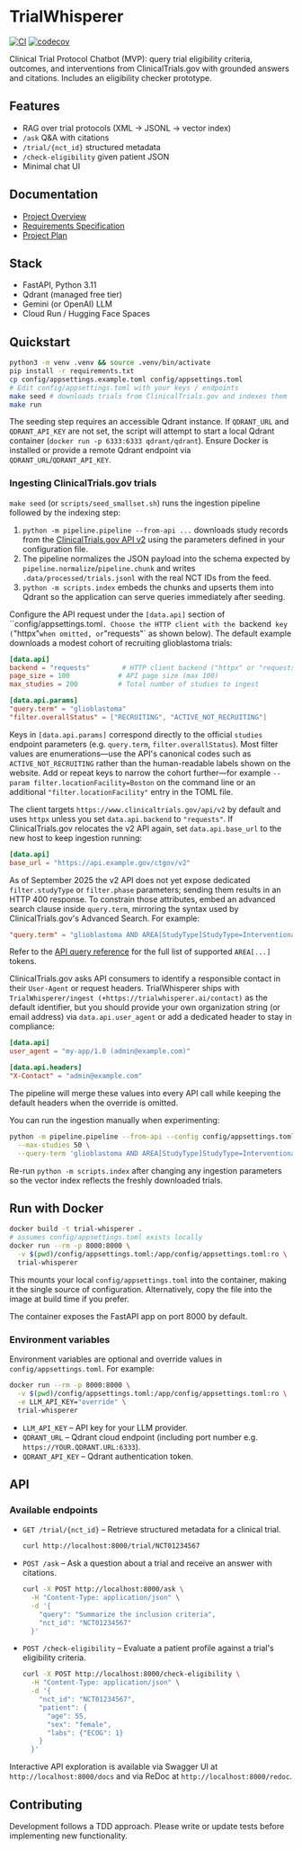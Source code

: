 # TrialWhisperer

[![CI](https://github.com/HBPol/trial-whisperer/actions/workflows/ci.yml/badge.svg)](https://github.com/HBPol/trial-whisperer/actions/workflows/ci.yml) [![codecov](https://codecov.io/gh/HBPol/trial-whisperer/branch/main/graph/badge.svg)](https://codecov.io/gh/HBPol/trial-whisperer)


Clinical Trial Protocol Chatbot (MVP): query trial eligibility criteria, outcomes, and interventions from ClinicalTrials.gov with grounded answers and citations. Includes an eligibility checker prototype.


## Features
- RAG over trial protocols (XML → JSONL → vector index)
- `/ask` Q&A with citations
- `/trial/{nct_id}` structured metadata
- `/check-eligibility` given patient JSON
- Minimal chat UI

## Documentation
- [Project Overview](project_docs/ProjectOverview.md)
- [Requirements Specification](project_docs/RequirementsSpecification.md)
- [Project Plan](project_docs/ProjectPlan.md)


## Stack
- FastAPI, Python 3.11
- Qdrant (managed free tier)
- Gemini (or OpenAI) LLM
- Cloud Run / Hugging Face Spaces


## Quickstart
```bash
python3 -m venv .venv && source .venv/bin/activate
pip install -r requirements.txt
cp config/appsettings.example.toml config/appsettings.toml
# Edit config/appsettings.toml with your keys / endpoints
make seed # downloads trials from ClinicalTrials.gov and indexes them
make run
```

The seeding step requires an accessible Qdrant instance. If `QDRANT_URL` and
`QDRANT_API_KEY` are not set, the script will attempt to start a local Qdrant
container (`docker run -p 6333:6333 qdrant/qdrant`). Ensure Docker is installed
or provide a remote Qdrant endpoint via `QDRANT_URL`/`QDRANT_API_KEY`.


### Ingesting ClinicalTrials.gov trials

`make seed` (or `scripts/seed_smallset.sh`) runs the ingestion pipeline followed
by the indexing step:

1. `python -m pipeline.pipeline --from-api ...` downloads study records from
   the [ClinicalTrials.gov API v2](https://www.clinicaltrials.gov/api/v2/) using
   the parameters defined in your configuration file.
2. The pipeline normalizes the JSON payload into the schema expected by
   `pipeline.normalize`/`pipeline.chunk` and writes
   `.data/processed/trials.jsonl` with the real NCT IDs from the feed.
3. `python -m scripts.index` embeds the chunks and upserts them into Qdrant so
   the application can serve queries immediately after seeding.

Configure the API request under the `[data.api]` section of
``config/appsettings.toml`. Choose the HTTP client with the `backend` key
(`"httpx"` when omitted, or `"requests"` as shown below). The default example
downloads a modest cohort of recruiting glioblastoma trials:

```toml
[data.api]
backend = "requests"        # HTTP client backend ("httpx" or "requests")
page_size = 100            # API page size (max 100)
max_studies = 200          # Total number of studies to ingest

[data.api.params]
"query.term" = "glioblastoma"
"filter.overallStatus" = ["RECRUITING", "ACTIVE_NOT_RECRUITING"]
```

Keys in `[data.api.params]` correspond directly to the official `studies`
endpoint parameters (e.g. `query.term`, `filter.overallStatus`). Most filter
values are enumerations—use the API's canonical codes such as
`ACTIVE_NOT_RECRUITING` rather than the human-readable labels shown on the
website. Add or repeat keys to narrow the cohort further—for example `--param
filter.locationFacility=Boston` on the command line or an additional
`"filter.locationFacility"` entry in the TOML file.

The client targets `https://www.clinicaltrials.gov/api/v2` by default and uses
`httpx` unless you set `data.api.backend` to `"requests"`. If
ClinicalTrials.gov relocates the v2 API again, set `data.api.base_url` to the
new host to keep ingestion running:

```toml
[data.api]
base_url = "https://api.example.gov/ctgov/v2"
```

As of September 2025 the v2 API does not yet expose dedicated
`filter.studyType` or `filter.phase` parameters; sending them results in an HTTP
400 response. To constrain those attributes, embed an advanced search clause
inside `query.term`, mirroring the syntax used by ClinicalTrials.gov's
Advanced Search. For example:

```toml
"query.term" = "glioblastoma AND AREA[StudyType]StudyType=Interventional AND AREA[Phase]Phase=Phase 2"
```

Refer to the [API query reference](https://clinicaltrials.gov/data-api/about-api#query) for the
full list of supported `AREA[...]` tokens.

ClinicalTrials.gov asks API consumers to identify a responsible contact in
their `User-Agent` or request headers. TrialWhisperer ships with
`TrialWhisperer/ingest (+https://trialwhisperer.ai/contact)` as the default
identifier, but you should provide your own organization string (or email
address) via `data.api.user_agent` or add a dedicated header to stay in
compliance:

```toml
[data.api]
user_agent = "my-app/1.0 (admin@example.com)"

[data.api.headers]
"X-Contact" = "admin@example.com"
```

The pipeline will merge these values into every API call while keeping the
default headers when the override is omitted.


You can run the ingestion manually when experimenting:

```bash
python -m pipeline.pipeline --from-api --config config/appsettings.toml \
  --max-studies 50 \
  --query-term 'glioblastoma AND AREA[StudyType]StudyType=Interventional'
```

Re-run `python -m scripts.index` after changing any ingestion parameters so the
vector index reflects the freshly downloaded trials.


## Run with Docker

```bash
docker build -t trial-whisperer .
# assumes config/appsettings.toml exists locally
docker run --rm -p 8000:8000 \
  -v $(pwd)/config/appsettings.toml:/app/config/appsettings.toml:ro \
  trial-whisperer
```

This mounts your local `config/appsettings.toml` into the container, making it
the single source of configuration. Alternatively, copy the file into the
image at build time if you prefer.

The container exposes the FastAPI app on port 8000 by default.

### Environment variables

Environment variables are optional and override values in
`config/appsettings.toml`. For example:

```bash
docker run --rm -p 8000:8000 \
  -v $(pwd)/config/appsettings.toml:/app/config/appsettings.toml:ro \
  -e LLM_API_KEY="override" \
  trial-whisperer
```

- `LLM_API_KEY` – API key for your LLM provider.
- `QDRANT_URL` – Qdrant cloud endpoint (including port number e.g. `https://YOUR.QDRANT.URL:6333`).
- `QDRANT_API_KEY` – Qdrant authentication token.


## API

### Available endpoints

- `GET /trial/{nct_id}` – Retrieve structured metadata for a clinical trial.

  ```bash
  curl http://localhost:8000/trial/NCT01234567
  ```

- `POST /ask` – Ask a question about a trial and receive an answer with citations.

  ```bash
  curl -X POST http://localhost:8000/ask \
    -H "Content-Type: application/json" \
    -d '{
      "query": "Summarize the inclusion criteria",
      "nct_id": "NCT01234567"
    }'
  ```

- `POST /check-eligibility` – Evaluate a patient profile against a trial's eligibility criteria.

  ```bash
  curl -X POST http://localhost:8000/check-eligibility \
    -H "Content-Type: application/json" \
    -d '{
      "nct_id": "NCT01234567",
      "patient": {
        "age": 55,
        "sex": "female",
        "labs": {"ECOG": 1}
      }
    }'
  ```

Interactive API exploration is available via Swagger UI at
`http://localhost:8000/docs` and via ReDoc at `http://localhost:8000/redoc`.


## Contributing
Development follows a TDD approach. Please write or update tests before implementing new functionality.
